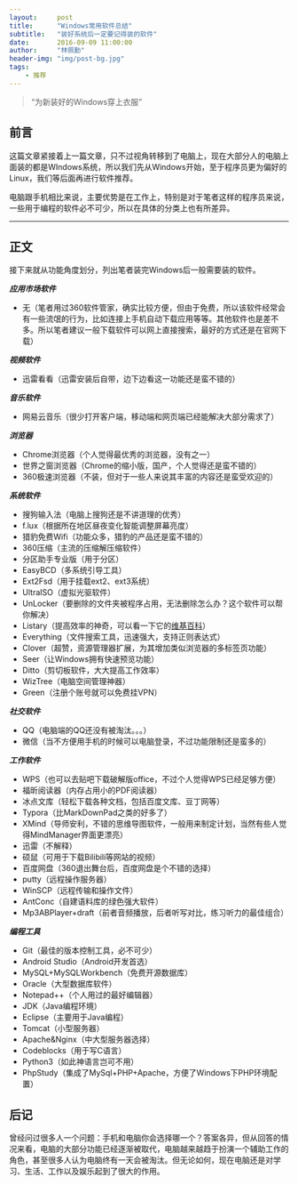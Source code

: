 ```yaml
---
layout:     post
title:      "Windows常用软件总结"
subtitle:   "装好系统后一定要记得装的软件"
date:       2016-09-09 11:00:00
author:     "林佩勤"
header-img: "img/post-bg.jpg"
tags:
    - 推荐
---
```


> “为新装好的Windows穿上衣服”


## 前言

这篇文章紧接着上一篇文章，只不过视角转移到了电脑上，现在大部分人的电脑上面装的都是WIndows系统，所以我们先从Windows开始，至于程序员更为偏好的Linux，我们等后面再进行软件推荐。

电脑跟手机相比来说，主要优势是在工作上，特别是对于笔者这样的程序员来说，一些用于编程的软件必不可少，所以在具体的分类上也有所差异。

---

## 正文

接下来就从功能角度划分，列出笔者装完Windows后一般需要装的软件。

***应用市场软件***

- 无（笔者用过360软件管家，确实比较方便，但由于免费，所以该软件经常会有一些流氓的行为，比如连接上手机自动下载应用等等。其他软件也是差不多。所以笔者建议一般下载软件可以网上直接搜索，最好的方式还是在官网下载）

***视频软件***

- 迅雷看看（迅雷安装后自带，边下边看这一功能还是蛮不错的）

***音乐软件***

- 网易云音乐（很少打开客户端，移动端和网页端已经能解决大部分需求了）

***浏览器***

- Chrome浏览器（个人觉得最优秀的浏览器，没有之一）
- 世界之窗浏览器（Chrome的缩小版，国产，个人觉得还是蛮不错的）
- 360极速浏览器（不装，但对于一些人来说其丰富的内容还是蛮受欢迎的）

***系统软件***

- 搜狗输入法（电脑上搜狗还是不讲道理的优秀）
- f.lux（根据所在地区昼夜变化智能调整屏幕亮度）
- 猎豹免费Wifi（功能众多，猎豹的产品还是蛮不错的）
- 360压缩（主流的压缩解压缩软件）
- 分区助手专业版（用于分区）
- EasyBCD（多系统引导工具）
- Ext2Fsd（用于挂载ext2、ext3系统）
- UltraISO（虚拟光驱软件）
- UnLocker（要删除的文件夹被程序占用，无法删除怎么办？这个软件可以帮你解决）
- Listary（提高效率的神奇，可以看一下它的[维基百科](https://zh.wikipedia.org/wiki/Listary#.E6.BA.90.E8.B5.B7)）
- Everything（文件搜索工具，迅速强大，支持正则表达式）
- Clover（超赞，资源管理器扩展，为其增加类似浏览器的多标签页功能）
- Seer（让Windows拥有快速预览功能）
- Ditto（剪切板软件，大大提高工作效率）
- WizTree（电脑空间管理神器）
- Green（注册个账号就可以免费挂VPN）

***社交软件***

- QQ（电脑端的QQ还没有被淘汰。。。）
- 微信（当不方便用手机的时候可以电脑登录，不过功能限制还是蛮多的）

***工作软件***

- WPS（也可以去贴吧下载破解版office，不过个人觉得WPS已经足够方便）
- 福昕阅读器（内存占用小的PDF阅读器）
- 冰点文库（轻松下载各种文档，包括百度文库、豆丁网等）
- Typora（比MarkDownPad之类的好多了）
- XMind（导师安利，不错的思维导图软件，一般用来制定计划，当然有些人觉得MindManager界面更漂亮）
- 迅雷（不解释）
- 硕鼠（可用于下载Bilibili等网站的视频）
- 百度网盘（360退出舞台后，百度网盘是个不错的选择）
- putty（远程操作服务器）
- WinSCP（远程传输和操作文件）
- AntConc（自建语料库的绿色强大软件）
- Mp3ABPlayer+draft（前者音频播放，后者听写对比，练习听力的最佳组合）


***编程工具***

- Git（最佳的版本控制工具，必不可少）
- Android Studio（Android开发首选）
- MySQL+MySQLWorkbench（免费开源数据库）
- Oracle（大型数据库软件）
- Notepad++（个人用过的最好编辑器）
- JDK（Java编程环境）
- Eclipse（主要用于Java编程）
- Tomcat（小型服务器）
- Apache&Nginx（中大型服务器选择）
- Codeblocks（用于写C语言）
- Python3（如此神语言岂可不用）
- PhpStudy（集成了MySql+PHP+Apache，方便了Windows下PHP环境配置）

## 后记

曾经问过很多人一个问题：手机和电脑你会选择哪一个？答案各异，但从回答的情况来看，电脑的大部分功能已经逐渐被取代，电脑越来越趋于扮演一个辅助工作的角色，甚至很多人认为电脑终有一天会被淘汰。但无论如何，现在电脑还是对学习、生活、工作以及娱乐起到了很大的作用。
